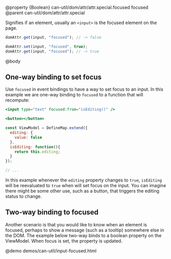 @property {Boolean} can-util/dom/attr/attr.special.focused focused
@parent can-util/dom/attr/attr.special

Signifies if an element, usually an `<input>` is the focused element on the page.

```javascript
domAttr.get(input, "focused"); // -> false

domAttr.set(input, "focused", true);
domAttr.get(input, "focused"); // -> true
```

@body

## One-way binding to set focus

Use `focused` in event bindings to have a way to set focus to an input. In this example we are one-way binding to `focused` to a function that will recompute:

```handlebars
<input type="text" focused:from="isEditing()" />

<button></button>
```

```javascript
const ViewModel = DefineMap.extend({
  editing: {
    value: false
  },
  isEditing: function(){
    return this.editing;
  }
});

// ...
```

In this example whenever the `editing` property changes to `true`, `isEditing` will be reevaluated to `true` when will set focus on the input. You can imagine there might be some other use, such as a button, that triggers the editing status to change.

## Two-way binding to focused

Another scenario is that you would like to know when an element is focused, perhaps to show a message (such as a tooltip) somewhere else in the DOM. The example below two-way binds to a boolean property on the ViewModel. When focus is set, the property is updated.

@demo demos/can-util/input-focused.html
